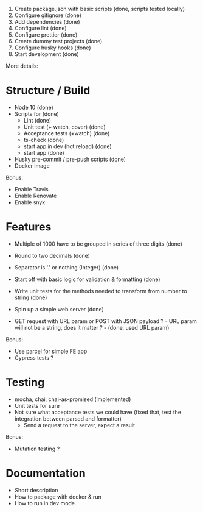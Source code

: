 1. Create package.json with basic scripts (done, scripts tested locally)
1. Configure gitignore (done)
1. Add dependencies (done)
1. Configure lint (done)
1. Configure prettier (done)
1. Create dummy test projects (done)
1. Configure husky hooks (done)
1. Start development (done)

More details:

# Structure / Build

- Node 10 (done)
- Scripts for (done)
  - Lint (done)
  - Unit test (+ watch, cover) (done)
  - Acceptance tests (+watch) (done)
  - ts-check (done)
  - start app in dev (hot reload) (done)
  - start app (done)
- Husky pre-commit / pre-push scripts (done)
- Docker image

Bonus:
* Enable Travis
* Enable Renovate
* Enable snyk

# Features

- Multiple of 1000 have to be grouped in series of three digits (done)
- Round to two decimals (done)
- Separator is '.' or nothing (Integer) (done)

- Start off with basic logic for validation & formatting (done)
- Write unit tests for the methods needed to transform from number to string (done)

- Spin up a simple web server (done)
- GET request with URL param or POST with JSON payload ? - URL param will not be a string, does it matter ? - (done, used URL param)

Bonus: 
- Use parcel for simple FE app
- Cypress tests ?

# Testing

- mocha, chai, chai-as-promised (implemented)
- Unit tests for sure
- Not sure what acceptance tests we could have (fixed that, test the integration between parsed and formatter)
    - Send a request to the server, expect a result

Bonus:
* Mutation testing ?

# Documentation

- Short description
- How to package with docker & run
- How to run in dev mode

